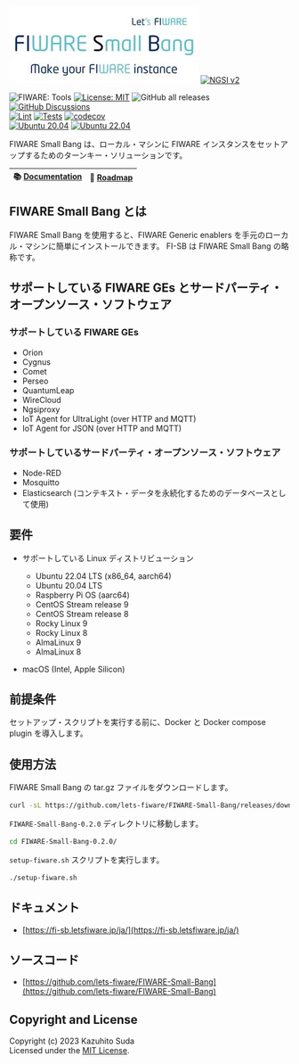 [![FIWARE Small BangBanner](https://raw.githubusercontent.com/lets-fiware/FIWARE-Small-Bang/gh-pages/images/FIWARE-Small-Bang-non-free.png)](https://www.letsfiware.jp/)
[![NGSI v2](https://img.shields.io/badge/NGSI-v2-5dc0cf.svg)](https://fiware-ges.github.io/orion/api/v2/stable/)

![FIWARE: Tools](https://nexus.lab.fiware.org/repository/raw/public/badges/chapters/deployment-tools.svg)
[![License: MIT](https://img.shields.io/github/license/lets-fiware/FIWARE-Small-Bang.svg)](https://opensource.org/licenses/MIT)
![GitHub all releases](https://img.shields.io/github/downloads/lets-fiware/FIWARE-Small-Bang/total)
[![GitHub Discussions](https://img.shields.io/github/discussions/lets-fiware/FIWARE-Small-Bang)](https://github.com/lets-fiware/FIWARE-Small-Bang/discussions)
<br/>
[![Lint](https://github.com/lets-fiware/FIWARE-Small-Bang/actions/workflows/lint.yml/badge.svg)](https://github.com/lets-fiware/FIWARE-Small-Bang/actions/workflows/lint.yml)
[![Tests](https://github.com/lets-fiware/FIWARE-Small-Bang/actions/workflows/ubuntu-latest.yml/badge.svg)](https://github.com/lets-fiware/FIWARE-Small-Bang/actions/workflows/ubuntu-latest.yml)
[![codecov](https://codecov.io/gh/lets-fiware/FIWARE-Small-Bang/graph/badge.svg?token=NYMGIUqFlH)](https://codecov.io/gh/lets-fiware/FIWARE-Small-Bang)
<br/>
[![Ubuntu 20.04](https://github.com/lets-fiware/FIWARE-Small-Bang/actions/workflows/ubuntu-20.04.yml/badge.svg)](https://github.com/lets-fiware/FIWARE-Small-Bang/actions/workflows/ubuntu-20.04.yml)
[![Ubuntu 22.04](https://github.com/lets-fiware/FIWARE-Small-Bang/actions/workflows/ubuntu-22.04.yml/badge.svg)](https://github.com/lets-fiware/FIWARE-Small-Bang/actions/workflows/ubuntu-22.04.yml)
<br/>

FIWARE Small Bang は、ローカル・マシンに FIWARE インスタンスをセットアップするためのターンキー・ソリューションです。

| :books: [Documentation](https://fi-sb.letsfiware.jp/ja/) | :dart: [Roadmap](./ROADMAP.md) |
|----------------------------------------------------------|--------------------------------|

## FIWARE Small Bang とは

FIWARE Small Bang を使用すると、FIWARE Generic enablers を手元のローカル・マシンに簡単にインストールできます。
FI-SB は FIWARE Small Bang の略称です。

## サポートしている FIWARE GEs とサードパーティ・オープンソース・ソフトウェア

### サポートしている FIWARE GEs

-   Orion
-   Cygnus
-   Comet
-   Perseo
-   QuantumLeap
-   WireCloud
-   Ngsiproxy
-   IoT Agent for UltraLight (over HTTP and MQTT)
-   IoT Agent for JSON (over HTTP and MQTT)

### サポートしているサードパーティ・オープンソース・ソフトウェア

-   Node-RED
-   Mosquitto
-   Elasticsearch (コンテキスト・データを永続化するためのデータベースとして使用)

## 要件

-   サポートしている Linux ディストリビューション
    -   Ubuntu 22.04 LTS (x86_64, aarch64)
    -   Ubuntu 20.04 LTS
    -   Raspberry Pi OS (aarc64)
    -   CentOS Stream release 9
    -   CentOS Stream release 8
    -   Rocky Linux 9
    -   Rocky Linux 8
    -   AlmaLinux 9
    -   AlmaLinux 8

-   macOS (Intel, Apple Silicon)

## 前提条件

セットアップ・スクリプトを実行する前に、Docker と Docker compose plugin を導入します。

## 使用方法

FIWARE Small Bang の tar.gz ファイルをダウンロードします。

```bash
curl -sL https://github.com/lets-fiware/FIWARE-Small-Bang/releases/download/v0.2.0/FIWARE-Small-Bang-0.2.0.tar.gz | tar zxf -
```

`FIWARE-Small-Bang-0.2.0` ディレクトリに移動します。

```bash
cd FIWARE-Small-Bang-0.2.0/
```

`setup-fiware.sh` スクリプトを実行します。

```bash
./setup-fiware.sh
```

## ドキュメント

-   [https://fi-sb.letsfiware.jp/ja/](https://fi-sb.letsfiware.jp/ja/)

## ソースコード

-   [https://github.com/lets-fiware/FIWARE-Small-Bang](https://github.com/lets-fiware/FIWARE-Small-Bang)

## Copyright and License

Copyright (c) 2023 Kazuhito Suda<br>
Licensed under the [MIT License](./LICENSE).

